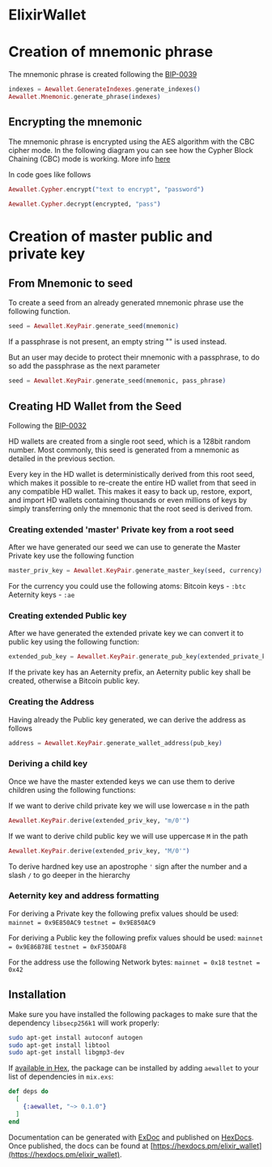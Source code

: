 # ElixirWallet

# Creation of mnemonic phrase
The mnemonic phrase is created following the [BIP-0039](https://github.com/bitcoin/bips/blob/master/bip-0039.mediawiki)

```elixir
indexes = Aewallet.GenerateIndexes.generate_indexes()
Aewallet.Mnemonic.generate_phrase(indexes)
```


## Encrypting the mnemonic

The mnemonic phrase is encrypted using the AES algorithm with the CBC cipher mode. In the following diagram you can see how the Cypher Block Chaining (CBC) mode is working. More info [here](https://en.wikipedia.org/wiki/Block_cipher_mode_of_operation#Cipher_Block_Chaining_.28CBC.29)

In code goes like follows

```elixir
Aewallet.Cypher.encrypt("text to encrypt", "password") 
```

```elixir
Aewallet.Cypher.decrypt(encrypted, "pass")
```



# Creation of master public and private key

## From Mnemonic to seed


To create a seed from an already generated mnemonic phrase use the following function. 
```elixir
seed = Aewallet.KeyPair.generate_seed(mnemonic)
```
If a passphrase is not present, an empty string "" is used instead.

But an user may decide to protect their mnemonic with a passphrase, to do so add the passphrase as the next parameter
```elixir
seed = Aewallet.KeyPair.generate_seed(mnemonic, pass_phrase)
```


## Creating HD Wallet from the Seed
Following the [BIP-0032](https://github.com/bitcoin/bips/blob/master/bip-0032.mediawiki)


HD wallets are created from a single root seed, which is a 128bit random number. Most commonly, this seed is generated from a mnemonic as detailed in the previous section.

Every key in the HD wallet is deterministically derived from this root seed, which makes it possible to re-create the entire HD wallet from that seed in any compatible HD wallet. This makes it easy to back up, restore, export, and import HD wallets containing thousands or even millions of keys by simply transferring only the mnemonic that the root seed is derived from.


### Creating extended 'master' Private key from a root seed

After we have generated our seed we can use to generate the Master Private key use the following function

```elixir
master_priv_key = Aewallet.KeyPair.generate_master_key(seed, currency)
```

For the currency you could use the following atoms:
Bitcoin keys - `:btc`
Aeternity keys - `:ae`


### Creating extended Public key

After we have generated the extended private key we can convert it to public key using the following function:
```elixir
extended_pub_key = Aewallet.KeyPair.generate_pub_key(extended_private_key)
```

If the private key has an Aeternity prefix, an Aeternity public key shall be created, otherwise a Bitcoin public key. 


### Creating the Address


Having already the Public key generated, we can derive the address as follows
```elixir
address = Aewallet.KeyPair.generate_wallet_address(pub_key)
```

### Deriving a child key

Once we have the master extended keys we can use them to derive children using the following functions:

If we want to derive child private key we will use lowercase `m` in the path
```elixir
Aewallet.KeyPair.derive(extended_priv_key, "m/0'")
```

If we want to derive child public key we will use uppercase `M` in the path
```elixir
Aewallet.KeyPair.derive(extended_priv_key, "M/0'")
```

To derive hardned key use an apostrophe `'` sign after the number and a slash `/` to go deeper in the hierarchy


### Aeternity key and address formatting

For deriving a Private key the following prefix values should be used:
`mainnet = 0x9E850AC9`
`testnet = 0x9E850AC9`

For deriving a Public key the following prefix values should be used:
`mainnet = 0x9E86B78E`
`testnet = 0xF350DAF8`

For the address use the following Network bytes:
`mainnet = 0x18`
`testnet = 0x42`




## Installation

Make sure you have installed the following packages to make sure that the dependency `libsecp256k1` will work properly:
```bash
sudo apt-get install autoconf autogen
sudo apt-get install libtool
sudo apt-get install libgmp3-dev
```

If [available in Hex](https://hex.pm/docs/publish), the package can be installed
by adding `aewallet` to your list of dependencies in `mix.exs`:

```elixir
def deps do
  [
    {:aewallet, "~> 0.1.0"}
  ]
end
```

Documentation can be generated with [ExDoc](https://github.com/elixir-lang/ex_doc)
and published on [HexDocs](https://hexdocs.pm). Once published, the docs can
be found at [https://hexdocs.pm/elixir_wallet](https://hexdocs.pm/elixir_wallet).

